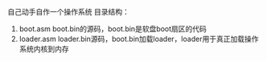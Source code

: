 自己动手自作一个操作系统
目录结构：
1. boot.asm boot.bin的源码，boot.bin是软盘boot扇区的代码
2. loader.asm  loader.bin源码，boot.bin加载loader，loader用于真正加载操作系统内核到内存
